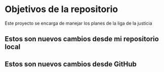 # Objetivos de la repositorio

Este proyecto se encarga de manejar los planes de la liga de la justicia


## Estos son nuevos cambios desde mi repositorio local
## Estos son nuevos cambios desde GitHub
